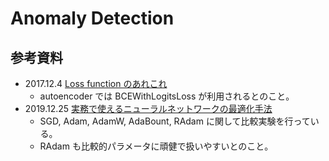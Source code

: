 # Anomaly Detection

## 参考資料

- 2017.12.4 [Loss function のあれこれ][37ma5ras]
  - autoencoder では BCEWithLogitsLoss が利用されるとのこと。
- 2019.12.25 [実務で使えるニューラルネットワークの最適化手法][acro-engineer]
  - SGD, Adam, AdamW, AdaBount, RAdam に関して比較実験を行っている。
  - RAdam も比較的パラメータに頑健で扱いやすいとのこと。

[37ma5ras]: http://37ma5ras.blogspot.com/2017/12/loss-function.html
[acro-engineer]: http://acro-engineer.hatenablog.com/entry/2019/12/25/130000

